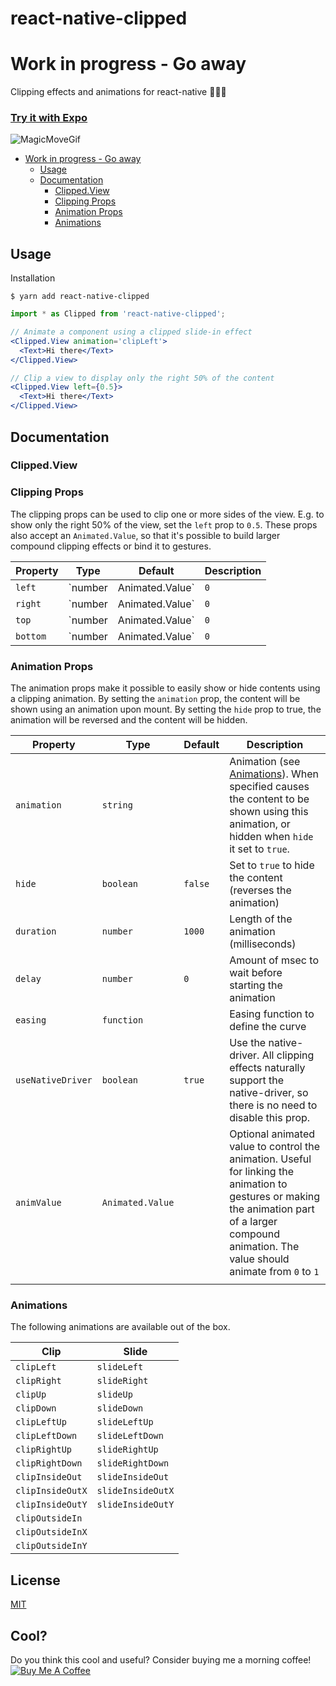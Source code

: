 # react-native-clipped <!-- omit in toc -->

# Work in progress - Go away



Clipping effects and animations for react-native  🍠🥒🍕

### [Try it with Expo](https://expo.io/@ijzerenhein/react-native-clipped-demo) <!-- omit in toc -->

![MagicMoveGif](magicmove5.gif)

- [Work in progress - Go away](#work-in-progress---go-away)
  - [Usage](#usage)
  - [Documentation](#documentation)
    - [Clipped.View](#clippedview)
    - [Clipping Props](#clipping-props)
    - [Animation Props](#animation-props)
    - [Animations](#animations)

## Usage

Installation

```
$ yarn add react-native-clipped
```

```jsx
import * as Clipped from 'react-native-clipped';

// Animate a component using a clipped slide-in effect
<Clipped.View animation='clipLeft'>
  <Text>Hi there</Text>
</Clipped.View>

// Clip a view to display only the right 50% of the content
<Clipped.View left={0.5}>
  <Text>Hi there</Text>
</Clipped.View>


```

## Documentation

### Clipped.View

### Clipping Props

The clipping props can be used to clip one or more sides of the view. E.g. to show only the right 50% of the view, set the `left` prop to `0.5`. These props also accept an `Animated.Value`, so that it's possible to build larger compound clipping effects or bind it to gestures.

| Property | Type                      | Default | Description                              |
| -------- | ------------------------- | ------- | ---------------------------------------- |
| `left`   | `number | Animated.Value` | `0`     | Clips the left part of the view (0..1)   |
| `right`  | `number | Animated.Value` | `0`     | Clips the right part of the view (0..1)  |
| `top`    | `number | Animated.Value` | `0`     | Clips the top part of the view (0..1)    |
| `bottom` | `number | Animated.Value` | `0`     | Clips the bottom part of the view (0..1) |

### Animation Props

The animation props make it possible to easily show or hide contents using a clipping animation. By setting the `animation` prop, the content will be shown using an animation upon mount. By setting the `hide` prop
to true, the animation will be reversed and the content will be hidden.

| Property          | Type             | Default | Description                                                                                                                                                                                          |
| ----------------- | ---------------- | ------- | ---------------------------------------------------------------------------------------------------------------------------------------------------------------------------------------------------- |
| `animation`       | `string`         |         | Animation (see [Animations](#animations)). When specified causes the content to be shown using this animation, or hidden when `hide` it set to `true`.                                               |
| `hide`            | `boolean`        | `false` | Set to `true` to hide the content (reverses the animation)                                                                                                                                           |
| `duration`        | `number`         | `1000`  | Length of the animation (milliseconds)                                                                                                                                                               |
| `delay`           | `number`         | `0`     | Amount of msec to wait before starting the animation                                                                                                                                                 |
| `easing`          | `function`       |         | Easing function to define the curve                                                                                                                                                                  |
| `useNativeDriver` | `boolean`        | `true`  | Use the native-driver. All clipping effects naturally support the native-driver, so there is no need to disable this prop.                                                                           | `fade` | `boolean` | `false` | Applies an additional fade in/out effect |
| `animValue`       | `Animated.Value` |         | Optional animated value to control the animation. Useful for linking the animation to gestures or making the animation part of a larger compound animation. The value should animate from `0` to `1` |
|                   |

### Animations

The following animations are available out of the box.

| Clip             | Slide             |
| ---------------- | ----------------- |
| `clipLeft`       | `slideLeft`       |
| `clipRight`      | `slideRight`      |
| `clipUp`         | `slideUp`         |
| `clipDown`       | `slideDown`       |
| `clipLeftUp`     | `slideLeftUp`     |
| `clipLeftDown`   | `slideLeftDown`   |
| `clipRightUp`    | `slideRightUp`    |
| `clipRightDown`  | `slideRightDown`  |
| `clipInsideOut`  | `slideInsideOut`  |
| `clipInsideOutX` | `slideInsideOutX` |
| `clipInsideOutY` | `slideInsideOutY` |
| `clipOutsideIn`  |                   |
| `clipOutsideInX` |                   |
| `clipOutsideInY` |                   |


## License <!-- omit in toc -->

[MIT](./LICENSE.txt)

## Cool? <!-- omit in toc -->

Do you think this cool and useful? Consider buying me a morning coffee!<br/><a href="https://www.buymeacoffee.com/ijzerenhein" target="_blank"><img src="https://www.buymeacoffee.com/assets/img/custom_images/orange_img.png" alt="Buy Me A Coffee" style="height: auto !important;width: auto !important;" ></a>
